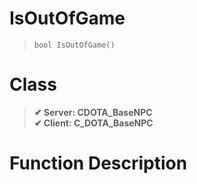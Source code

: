 # IsOutOfGame
> `bool IsOutOfGame()`
# Class
> __✔ Server: CDOTA_BaseNPC__  
> __✔ Client: C_DOTA_BaseNPC__  
# Function Description

